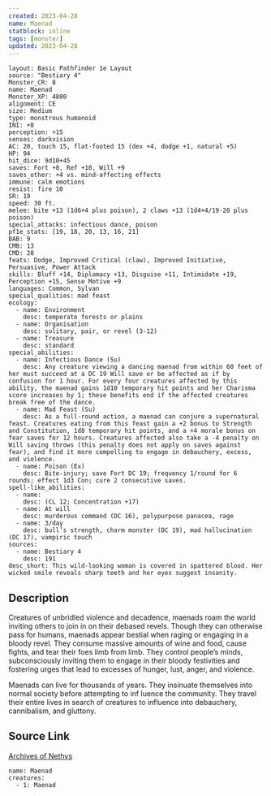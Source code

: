 ```yaml
---
created: 2023-04-28
name: Maenad
statblock: inline
tags: [monster]
updated: 2023-04-28
---
```

```statblock
layout: Basic Pathfinder 1e Layout
source: "Bestiary 4"
Monster_CR: 8
name: Maenad
Monster_XP: 4800
alignment: CE
size: Medium
type: monstrous humanoid
INI: +8
perception: +15
senses: darkvision
AC: 20, touch 15, flat-footed 15 (dex +4, dodge +1, natural +5)
HP: 94
hit_dice: 9d10+45
saves: Fort +8, Ref +10, Will +9
saves_other: +4 vs. mind-affecting effects
immune: calm emotions
resist: fire 10
SR: 19
speed: 30 ft.
melee: bite +13 (1d6+4 plus poison), 2 claws +13 (1d4+4/19-20 plus poison)
special_attacks: infectious dance, poison
pf1e_stats: [19, 18, 20, 13, 16, 21]
BAB: 9
CMB: 13
CMD: 28
feats: Dodge, Improved Critical (claw), Improved Initiative, Persuasive, Power Attack
skills: Bluff +14, Diplomacy +13, Disguise +11, Intimidate +19, Perception +15, Sense Motive +9
languages: Common, Sylvan
special_qualities: mad feast
ecology:
  - name: Environment
    desc: temperate forests or plains
  - name: Organisation
    desc: solitary, pair, or revel (3-12)
  - name: Treasure
    desc: standard
special_abilities:
  - name: Infectious Dance (Su)
    desc: Any creature viewing a dancing maenad from within 60 feet of her must succeed at a DC 19 Will save or be affected as if by confusion for 1 hour. For every four creatures affected by this ability, the maenad gains 1d10 temporary hit points and her Charisma score increases by 1; these benefits end if the affected creatures break free of the dance.
  - name: Mad Feast (Su)
    desc: As a full-round action, a maenad can conjure a supernatural feast. Creatures eating from this feast gain a +2 bonus to Strength and Constitution, 1d8 temporary hit points, and a +4 morale bonus on fear saves for 12 hours. Creatures affected also take a -4 penalty on Will saving throws (this penalty does not apply on saves against fear), and find it more compelling to engage in debauchery, excess, and violence.
  - name: Poison (Ex)
    desc: Bite-injury; save Fort DC 19; frequency 1/round for 6 rounds; effect 1d3 Con; cure 2 consecutive saves.
spell-like_abilities:
  - name:
    desc: (CL 12; Concentration +17)
  - name: At will
    desc: murderous command (DC 16), polypurpose panacea, rage
  - name: 3/day
    desc: bull’s strength, charm monster (DC 19), mad hallucination (DC 17), vampiric touch
sources:
  - name: Bestiary 4
    desc: 191
desc_short: This wild-looking woman is covered in spattered blood. Her wicked smile reveals sharp teeth and her eyes suggest insanity.
```
## Description
Creatures of unbridled violence and decadence, maenads roam the world inviting others to join in on their debased revels. Though they can otherwise pass for humans, maenads appear bestial when raging or engaging in a bloody revel. They consume massive amounts of wine and food, cause fights, and tear their foes limb from limb. They control people’s minds, subconsciously inviting them to engage in their bloody festivities and fostering urges that lead to excesses of hunger, lust, anger, and violence.

Maenads can live for thousands of years. They insinuate themselves into normal society before attempting to inf luence the community. They travel their entire lives in search of creatures to influence into debauchery, cannibalism, and gluttony.
## Source Link
[Archives of Nethys](https://aonprd.com/MonsterDisplay.aspx?ItemName=Maenad)
```encounter-table
name: Maenad
creatures:
  - 1: Maenad
```
